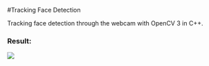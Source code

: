 #Tracking Face Detection
<p>Tracking face detection through the webcam with OpenCV 3 in C++.</p>
<h3>Result:</h3>
<img src="https://raw.githubusercontent.com/0Skywalker/OpenCV-Examples/master/Tracking_face_detection/result.PNG"/>